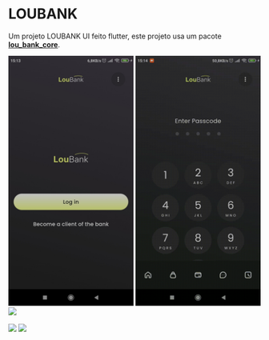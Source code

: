 # LOUBANK

<p>Um projeto LOUBANK UI feito flutter, este projeto usa um pacote 
<a href="https://github.com/ernando760/lou_bank_core"><b>lou_bank_core</b></a>.
<p> 

<p float="left">
<img src="assets/md/lou_bank_img.jpg" with="100" height="500" />
<img src="assets/md/pass-code.gif" with="100" height="500"/>
<img src="assets/md/home.gif" with="100" height="500"/>
</p>

<p float="left">
<img src="assets/md/my-cards.gif" with="100" height="500"/>
<img src="assets/md/my-budget.gif" with="100" height="500"/>
</p>

